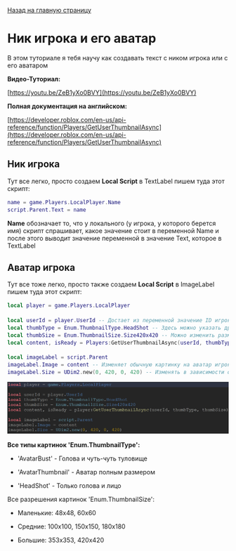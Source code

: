 [Назад на главную страницу](/)
# Ник игрока и его аватар

В этом туториале я тебя научу как создавать текст с ником игрока или с его аватаром

**Видео-Туториал:**

[https://youtu.be/ZeB1yXo0BVY](https://youtu.be/ZeB1yXo0BVY)

**Полная документация на английском:**

[https://developer.roblox.com/en-us/api-reference/function/Players/GetUserThumbnailAsync](https://developer.roblox.com/en-us/api-reference/function/Players/GetUserThumbnailAsync)

## Ник игрока
Тут все легко, просто создаем **Local Script** в TextLabel пишем туда этот скрипт:
````lua
name = game.Players.LocalPlayer.Name
script.Parent.Text = name
````
**Name** обозначает то, что у локального (у игрока, у которого берется имя) скрипт спрашивает, какое значение стоит в переменной Name и после этого выводит значение переменной в значение Text, которое в TextLabel
## Аватар игрока
Тут все тоже легко, просто также создаем **Local Script** в ImageLabel пишем туда этот скрипт:
````lua
local player = game.Players.LocalPlayer
 
local userId = player.UserId -- Достает из переменной значение ID игрока
local thumbType = Enum.ThumbnailType.HeadShot -- Здесь можно указать другой тип
local thumbSize = Enum.ThumbnailSize.Size420x420 -- Можно изменить размер картинки на другой, а именно на: 48x48, 60x60, 100x100, 150x150, 180x180, 353x353, 420x420
local content, isReady = Players:GetUserThumbnailAsync(userId, thumbType, thumbSize) -- если все готово
 
local imageLabel = script.Parent
imageLabel.Image = content -- Изменяет обычную картинку на аватар игрока
imageLabel.Size = UDim2.new(0, 420, 0, 420) -- Изменять в зависимости от того, какой параметр выбран в ThubnailSize
````
![template2](/images/avatarcode.png)
 
**Все типы картинок 'Enum.ThumbnailType':**

- 'AvatarBust' - Голова и чуть-чуть туловище

- 'AvatarThumbnail' - Аватар полным размером

- 'HeadShot' - Только голова и лицо

Все разрешения картинок 'Enum.ThumbnailSize':
 - Маленькие: 48x48, 60x60

 - Средние: 100x100, 150x150, 180x180
 
 - Большие: 353x353, 420x420
